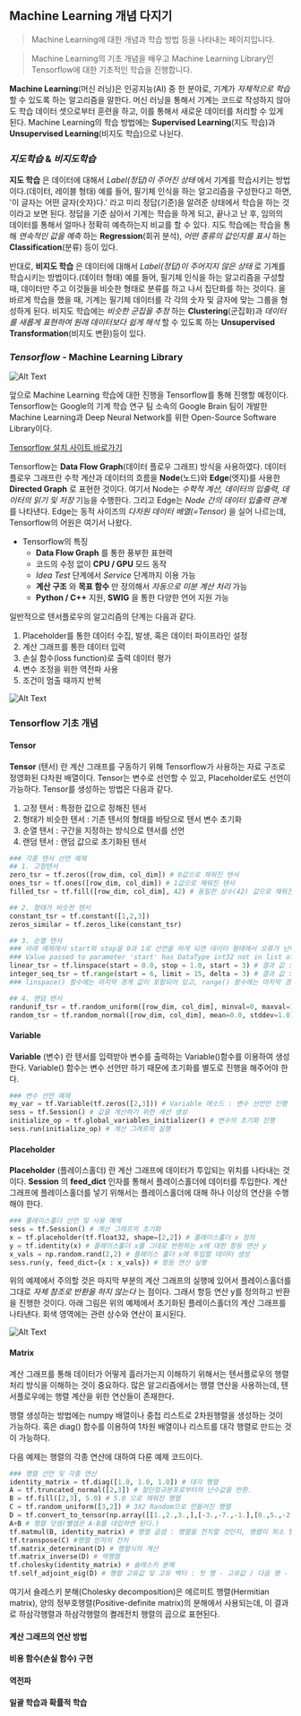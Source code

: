 ## Machine Learning 개념 다지기
> Machine Learning에 대한 개념과 학습 방법 등을 나타내는 페이지입니다.

> Machine Learning의 기초 개념을 배우고 Machine Learning Library인 Tensorflow에 대한 기초적인 학습을 진행합니다.

__Machine Learning__(머신 러닝)은 인공지능(AI) 중 한 분야로, 기계가 _자체적으로 학습_ 할 수 있도록 하는 알고리즘을 말한다. 머신 러닝을 통해서 기계는 코드로 작성하지 않아도 학습 데이터 셋으로부터 훈련을 하고, 이를 통해서 새로운 데이터를 처리할 수 있게 된다. Machine Learning의 학습 방법에는 __Supervised Learning__(지도 학습)과 __Unsupervised Learning__(비지도 학습)으로 나뉜다.

### _지도학습_ & _비지도학습_
__지도 학습__ 은 데이터에 대해서 _Label(정답)이 주어진 상태_ 에서 기계를 학습시키는 방법이다.(데이터, 레이블 형태) 예를 들어, 필기체 인식을 하는 알고리즘을 구성한다고 하면, '이 글자는 어떤 글자(숫자)다.' 라고 미리 정답(기준)을 알려준 상태에서 학습을 하는 것이라고 보면 된다. 정답을 기준 삼아서 기계는 학습을 하게 되고, 끝나고 난 후, 임의의 데이터를 통해서 얼마나 정확히 예측하는지 비교를 할 수 있다. 지도 학습에는 학습을 통해 _연속적인 값을 예측_ 하는 __Regression__(회귀 분석), _어떤 종류의 값인지를 표시_ 하는 __Classification__(분류) 등이 있다.

반대로, __비지도 학습__ 은 데이터에 대해서 _Label(정답)이 주어지지 않은 상태_ 로 기계를 학습시키는 방법이다.(데이터 형태) 예를 들어, 필기체 인식을 하는 알고리즘을 구성할 때, 데이터만 주고 이것들을 비슷한 형태로 분류를 하고 나서 집단화를 하는 것이다. 올바르게 학습을 했을 때, 기계는 필기체 데이터를 각 각의 숫자 및 글자에 맞는 그룹을 형성하게 된다. 비지도 학습에는 _비슷한 군집을 추정_ 하는 __Clustering__(군집화)과 _데이터를 새롭게 표현하여 원래 데이터보다 쉽게 해석_ 할 수 있도록 하는 __Unsupervised Transformation__(비지도 변환)등이 있다.

### _Tensorflow_ - Machine Learning Library

![Alt Text][Tensorflow_logo]

앞으로 Machine Learning 학습에 대한 진행을 Tensorflow를 통해 진행할 예정이다. Tensorflow는 Google의 기계 학습 연구 팀 소속의 Google Brain 팀이 개발한 Machine Learning과 Deep Neural Network를 위한 Open-Source Software Library이다.

[Tensorflow 설치 사이트 바로가기](https://www.tensorflow.org/install/)

Tensorflow는 __Data Flow Graph__(데이터 플로우 그래프) 방식을 사용하였다. 데이터 플로우 그래프란 수학 계산과 데이터의 흐름을 __Node__(노드)와 __Edge__(엣지)를 사용한 __Directed Graph__ 로 표현한 것이다. 여기서 Node는 _수학적 계산, 데이터의 입출력, 데이터의 읽기 및 저장_ 기능을 수행한다. 그리고 Edge는 _Node 간의 데이터 입출력 관계_ 를 나타낸다. Edge는 동적 사이즈의 _다차원 데이터 배열(=Tensor)_ 을 실어 나르는데, Tensorflow의 어원은 여기서 나왔다.

- Tensorflow의 특징
    + __Data Flow Graph__ 를 통한 풍부한 표현력
    + 코드의 수정 없이 __CPU / GPU__ 모드 동작
    + _Idea Test_ 단계에서 _Service_ 단계까지 이용 가능
    + __계산 구조__ 와 __목표 함수__ 만 정의해서 _자동으로 미분 계산 처리_ 가능
    + __Python / C++__ 지원, __SWIG__ 을 통한 다양한 언어 지원 가능
    
일반적으로 텐서플로우의 알고리즘의 단계는 다음과 같다.

1. Placeholder를 통한 데이터 수집, 발생, 혹은 데이터 파이프라인 설정
2. 계산 그래프를 통한 데이터 입력
3. 손실 함수(loss function)로 출력 데이터 평가
4. 변수 조정을 위한 역전파 사용
5. 조건이 멈출 때까지 반복

![Alt Text][TF_Algo]

### Tensorflow 기초 개념

#### Tensor
__Tensor__ (텐서) 란 계산 그래프를 구동하기 위해 Tensorflow가 사용하는 자료 구조로 정영화된 다차원 배열이다. Tensor는 변수로 선언할 수 있고, Placeholder로도 선언이 가능하다. Tensor를 생성하는 방법은 다음과 같다.
1. 고정 텐서 : 특정한 값으로 정해진 텐서
2. 형태가 비슷한 텐서 : 기존 텐서의 형태를 바탕으로 텐서 변수 초기화
3. 순열 텐서 : 구간을 지정하는 방식으로 텐서를 선언
4. 랜덤 텐서 : 랜덤 값으로 초기화된 텐서

```python
### 각종 텐서 선언 예제
## 1. 고정텐서
zero_tsr = tf.zeros([row_dim, col_dim]) # 0값으로 채워진 텐서
ones_tsr = tf.ones([row_dim, col_dim]) # 1값으로 채워진 텐서
filled_tsr = tf.fill([row_dim, col_dim], 42) # 동일한 상수(42) 값으로 채워진 텐서

## 2. 형태가 비슷한 텐서
constant_tsr = tf.constant([1,2,3])
zeros_similar = tf.zeros_like(constant_tsr)

## 3. 순열 텐서
### 아래 예제에서 start와 stop을 0과 1로 선언을 하게 되면 데이터 형태에서 오류가 난다.
### Value passed to parameter 'start' has DataType int32 not in list of allowed values : float32, float64
linear_tsr = tf.linspace(start = 0.0, stop = 1.0, start = 3) # 결과 값 : [0.0, 0.5, 1.0]
integer_seq_tsr = tf.range(start = 6, limit = 15, delta = 3) # 결과 값 : [6, 9, 12]
### linspace() 함수에는 마지막 경계 값이 포함되어 있고, range() 함수에는 마지막 경계값(limit)이 포함되어 있지 않다.

## 4. 랜덤 텐서
randunif_tsr = tf.random_uniform([row_dim, col_dim], minval=0, maxval=1) # minval <= 임의 값 < maxval 균등 분포를 따르는 난수
random_tsr = tf.random_normal([row_dim, col_dim], mean=0.0, stddev=1.0) # 정규 분포를 따르는 임의 숫자들로 텐서 생성
```

#### Variable
__Variable__ (변수) 란 텐서를 입력받아 변수를 출력하는 Variable()함수를 이용하여 생성한다. Variable() 함수는 변수 선언만 하기 때문에 초기화를 별도로 진행을 해주어야 한다.

```python
### 변수 선언 예제
my_var = tf.Variable(tf.zeros([2,3])) # Variable 메소드 : 변수 선언만 진행
sess = tf.Session() # 값을 계산하기 위한 세션 생성
initialize_op = tf.global_variables_initializer() # 변수의 초기화 진행
sess.run(initialize_op) # 계산 그래프의 실행
```

#### Placeholder

__Placeholder__ (플레이스홀더) 란 계산 그래프에 데이터가 투입되는 위치를 나타내는 것이다. __Session__ 의 __feed_dict__ 인자를 통해서 플레이스홀더에 데이터를 투입한다. 계산 그래프에 플레이스홀더를 넣기 위해서는 플레이스홀더에 대해 하나 이상의 연산을 수행해야 한다.

```python
### 플레이스홀더 선언 및 사용 예제
sess = tf.Session() # 계산 그래프의 초기화
x = tf.placeholder(tf.float32, shape=[2,2]) # 플레이스홀더 x 정의
y = tf.identity(x) # 플레이스홀더 x를 그대로 반환하는 x에 대한 항등 연산 y
x_vals = np.random.rand(2,2) # 플레이스 홀더 x에 투입할 데이터 생성
sess.run(y, feed_dict={x : x_vals}) # 항등 연산 실행
```
위의 예제에서 주의할 것은 마지막 부분의 계산 그래프의 실행에 있어서 플레이스홀더를 그대로 _자체 참조로 반환을 하지 않는다_ 는 점이다. 그래서 항등 연산 y를 정의하고 반환을 진행한 것이다. 아래 그림은 위의 예제에서 초기화된 플레이스홀더의 계산 그래프를 나타낸다. 회색 영역에는 관련 상수와 연산이 표시된다.

![Alt Text][Placeholder]

#### Matrix
계산 그래프를 통해 데이터가 어떻게 흘러가는지 이해하기 위해서는 텐서플로우의 행렬 처리 방식을 이해하는 것이 중요하다. 많은 알고리즘에서는 행렬 연산을 사용하는데, 텐서플로우에는 행렬 계산을 위한 연산들이 존재한다.

행렬 생성하는 방법에는 numpy 배열이나 중첩 리스트로 2차원행렬을 생성하는 것이 가능하다. 혹은 diag() 함수를 이용하여 1차원 배열이나 리스트를 대각 행렬로 만드는 것이 가능하다.

다음 예제는 행렬의 각종 연산에 대하여 다룬 예제 코드이다.

```python
### 행렬 선언 및 각종 연산
identity_matrix = tf.diag([1.0, 1.0, 1.0]) # 대각 행렬
A = tf.truncated_normal([2,3]) # 절단정규분포로부터의 난수값을 반환.
B = tf.fill([2,3], 5.0) # 5.0 으로 채워진 행렬
C = tf.random_uniform([3,2]) # 3X2 Random으로 만들어진 행렬
D = tf.convert_to_tensor(np.array([[1.,2.,3.,],[-3.,-7.,-1.],[0.,5.,-2.]])) # 3X3 으로 각각 숫자가 대입된 행렬
A+B # 행렬 덧셈(뺄셈은 A-B를 대입하면 된다.)
tf.matmul(B, identity_matrix) # 행렬 곱셈 : 행렬을 전치할 것인지, 행렬이 희소 행렬인지를 인자를 통해 지정 가능
tf.transpose(C) #행렬 인자의 전치
tf.matrix_determinant(D) # 행렬식의 계산
tf.matrix_inverse(D) # 역행렬
tf.cholesky(identity_matrix) # 숄레스키 분해
tf.self_adjoint_eig(D) # 행렬 고유값 및 고유 벡터 : 첫 행 - 고유값 / 다음 행 - 고유 벡터
```
여기서 숄레스키 분해(Cholesky decomposition)은 에르미트 행렬(Hermitian matrix), 양의 정부호행렬(Positive-definite matrix)의 분해에서 사용되는데, 이 결과로 하삼각행렬과 하삼각행렬의 켤레전치 행렬의 곱으로 표현된다.

#### 계산 그래프의 연산 방법

#### 비용 함수(손실 함수) 구현

#### 역전파

#### 일괄 학습과 확률적 학습

[Tensorflow_logo]:https://imgur.com/IB5SYiQ.jpg
[TF_Algo]:https://imgur.com/a/2vCDw.jpg
[Placeholder]:https://imgur.com/a/XBg1T.jpg
